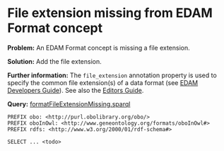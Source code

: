 #  File extension missing from EDAM Format concept

**Problem:** An EDAM Format concept is missing a file extension.

**Solution:** Add the file extension.

**Further information:** The ```file_extension``` annotation property is used to specify the common file extension(s) of a data format (see [EDAM Developers Guide](https://edamontologydocs.readthedocs.io/en/latest/developers_guide.html#optional-attributes)).  See also the [Editors Guide](https://edamontologydocs.readthedocs.io/en/latest/editors_guide.html#id12).


**Query:** [formatFileExtensionMissing.sparql](https://github.com/edamontology/edamverify/blob/master/queries/formatFileExtensionMissing.sparql)

```sparql
PREFIX obo: <http://purl.obolibrary.org/obo/>
PREFIX oboInOwl: <http://www.geneontology.org/formats/oboInOwl#>
PREFIX rdfs: <http://www.w3.org/2000/01/rdf-schema#>

SELECT ... <todo>
```
